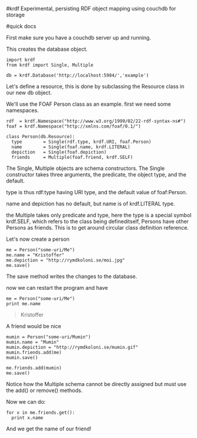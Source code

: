 #krdf
Experimental, persisting RDF object mapping using couchdb for storage

#quick docs

First make sure you have a couchdb server up and running.

This creates the database object.

    import krdf
    from krdf import Single, Multiple

    db = krdf.Database('http://localhost:5984/','example')

Let's define a resource, this is done by subclassing the Resource class in our new db object.

We'll use the FOAF Person class as an example. first we need some namespaces.

    rdf  = krdf.Namespace("http://www.w3.org/1999/02/22-rdf-syntax-ns#")
    foaf = krdf.Namespace("http://xmlns.com/foaf/0.1/")	

    class Person(db.Resource):
      type        = Single(rdf.type, krdf.URI, foaf.Person)
      name        = Single(foaf.name, krdf.LITERAL)
      depiction   = Single(foaf.depiction)
      friends     = Multiple(foaf.friend, krdf.SELF)

The Single, Multiple objects are schema constructors. The Single constructor takes three arguments, the predicate, the object type, and the default.

type is thus rdf:type having URI type, and the default value of foaf:Person.

name and depiction has no default, but name is of krdf.LITERAL type.

the Multiple takes only predicate and type, here the type is a special symbol krdf.SELF, which refers to the class being defineditself, Persons have other Persons as friends. This is to get around circular class definition reference.

Let's now create a person
  
    me = Person("some-uri/Me")
    me.name = "Kristoffer"
    me.depiction = "http://rymdkoloni.se/moi.jpg"
    me.save()

The save method writes the changes to the database.

now we can restart the program and have

    me = Person("some-uri/Me")
    print me.name

> Kristoffer

A friend would be nice

    mumin = Person("some-uri/Mumin")
    mumin.name = "Mumin"
    mumin.depiction = "http://rymdkoloni.se/mumin.gif"
    mumin.friends.add(me)
    mumin.save()

    me.friends.add(mumin)
    me.save()

Notice how the Multiple schema cannot be directly assigned but must use the add() or remove() methods.

Now we can do:

    for x in me.friends.get():
      print x.name

And we get the name of our friend!